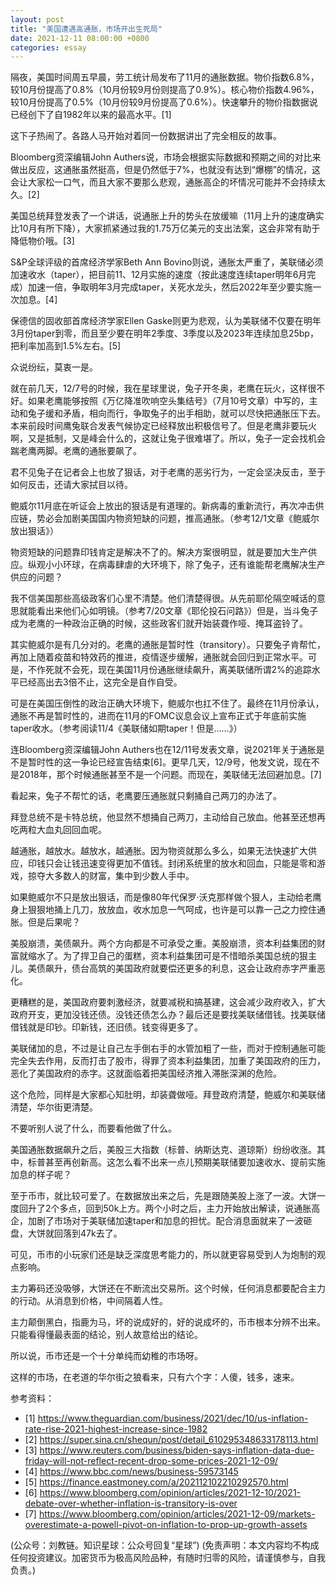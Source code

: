 ```yaml
---
layout: post
title: "美国遭遇高通胀，市场开出生死局"
date: 2021-12-11 08:00:00 +0800
categories: essay
---
```


隔夜，美国时间周五早晨，劳工统计局发布了11月的通胀数据。物价指数6.8%，较10月份提高了0.8%（10月份较9月份则提高了0.9%）。核心物价指数4.96%，较10月份提高了0.5%（10月份较9月份提高了0.6%）。快速攀升的物价指数据说已经创下了自1982年以来的最高水平。[1]

这下子热闹了。各路人马开始对着同一份数据讲出了完全相反的故事。

Bloomberg资深编辑John Authers说，市场会根据实际数据和预期之间的对比来做出反应，这通胀虽然挺高，但是仍然低于7%，也就没有达到“爆棚”的情况，这会让大家松一口气，而且大家不要那么悲观，通胀高企的坏情况可能并不会持续太久。[2]

美国总统拜登发表了一个讲话，说通胀上升的势头在放缓嘛（11月上升的速度确实比10月有所下降），大家抓紧通过我的1.75万亿美元的支出法案，这会非常有助于降低物价哦。[3]

S&P全球评级的首席经济学家Beth Ann Bovino则说，通胀太严重了，美联储必须加速收水（taper），把目前11、12月实施的速度（按此速度连续taper明年6月完成）加速一倍，争取明年3月完成taper，关死水龙头，然后2022年至少要实施一次加息。[4]

保德信的固收部首席经济学家Ellen Gaske则更为悲观，认为美联储不仅要在明年3月份taper到零，而且至少要在明年2季度、3季度以及2023年连续加息25bp，把利率加高到1.5%左右。[5]

众说纷纭，莫衷一是。

就在前几天，12/7号的时候，我在星球里说，兔子开冬奥，老鹰在玩火，这样很不好。如果老鹰能够按照《万亿降准吹响空头集结号》（7月10号文章）中写的，主动和兔子缓和矛盾，相向而行，争取兔子的出手相助，就可以尽快把通胀压下去。本来前段时间鹰兔联合发表气候协定已经释放出积极信号了。但是老鹰非要玩火啊，又是抵制，又是峰会什么的，这就让兔子很难堪了。所以，兔子一定会找机会踹老鹰两脚。老鹰的通胀要飙了。

君不见兔子在记者会上也放了狠话，对于老鹰的恶劣行为，一定会坚决反击，至于如何反击，还请大家拭目以待。

鲍威尔11月底在听证会上放出的狠话是有道理的。新病毒的重新流行，再次冲击供应链，势必会加剧美国国内物资短缺的问题，推高通胀。（参考12/1文章《鲍威尔放出狠话》）

物资短缺的问题靠印钱肯定是解决不了的。解决方案很明显，就是要加大生产供应。纵观小小环球，在病毒肆虐的大环境下，除了兔子，还有谁能帮老鹰解决生产供应的问题？

我不信美国那些高级政客们心里不清楚。他们清楚得很。从先前耶伦隔空喊话的意思就能看出来他们心如明镜。（参考7/20文章《耶伦投石问路》）但是，当斗兔子成为老鹰的一种政治正确的时候，这些政客们就开始装聋作哑、掩耳盗铃了。

其实鲍威尔是有几分对的。老鹰的通胀是暂时性（transitory）。只要兔子肯帮忙，再加上随着疫苗和特效药的推进，疫情逐步缓解，通胀就会回归到正常水平。可是，不作死就不会死，现在美国11月份通胀继续飙升，离美联储所谓2%的追踪水平已经高出去3倍不止，这完全是自作自受。

可是在美国压倒性的政治正确大环境下，鲍威尔也扛不住了。最终在11月份承认，通胀不再是暂时性的，进而在11月的FOMC议息会议上宣布正式于年底前实施taper收水。（参考阅读11/4《美联储如期taper！但是……》）

连Bloomberg资深编辑John Authers也在12/11号发表文章，说2021年关于通胀是不是暂时性的这一争论已经宣告结束[6]。更早几天，12/9号，他发文说，现在不是2018年，那个时候通胀甚至不是一个问题。而现在，美联储无法回避加息。[7]

看起来，兔子不帮忙的话，老鹰要压通胀就只剩捅自己两刀的办法了。

拜登总统不是卡特总统，他显然不想捅自己两刀，主动给自己放血。他甚至还想再吃两粒大血丸回回血呢。

越通胀，越放水。越放水，越通胀。因为物资就那么多么，如果无法快速扩大供应，印钱只会让钱迅速变得更加不值钱。封闭系统里的放水和回血，只能是零和游戏，掠夺大多数人的财富，集中到少数人手中。

如果鲍威尔不只是放出狠话，而是像80年代保罗·沃克那样做个狠人，主动给老鹰身上狠狠地捅上几刀，放放血，收水加息一气呵成，也许是可以靠一己之力控住通胀。但是后果呢？

美股崩溃，美债飙升。两个方向都是不可承受之重。美股崩溃，资本利益集团的财富就缩水了。为了捍卫自己的蛋糕，资本利益集团可是不惜暗杀美国总统的狠主儿。美债飙升，债台高筑的美国政府就要偿还更多的利息，这会让政府赤字严重恶化。

更糟糕的是，美国政府要刺激经济，就要减税和搞基建，这会减少政府收入，扩大政府开支，更加没钱还债。没钱还债怎么办？最后还是要找美联储借钱。找美联储借钱就是印钞。印新钱，还旧债。钱变得更多了。

美联储加的息，不过是让自己左手倒右手的水管加粗了一些，而对于控制通胀可能完全失去作用，反而打击了股市，得罪了资本利益集团，加重了美国政府的压力，恶化了美国政府的赤字。这就面临着把美国经济推入滞胀深渊的危险。

这个危险，同样是大家都心知肚明，却装聋做哑。拜登政府清楚，鲍威尔和美联储清楚，华尔街更清楚。

不要听别人说了什么，而要看他做了什么。

美国通胀数据飙升之后，美股三大指数（标普、纳斯达克、道琼斯）纷纷收涨。其中，标普甚至再创新高。这怎么看不出来一点儿预期美联储要加速收水、提前实施加息的样子呢？

至于币市，就比较可爱了。在数据放出来之后，先是跟随美股上涨了一波。大饼一度回升了2个多点，回到50k上方。两个小时之后，主力开始放出解读，说通胀高企，加剧了市场对于美联储加速taper和加息的担忧。配合消息面就来了一波砸盘，大饼就回落到47k去了。

可见，币市的小玩家们还是缺乏深度思考能力的，所以就更容易受到人为炮制的观点影响。

主力筹码还没吸够，大饼还在不断流出交易所。这个时候，任何消息都要配合主力的行动。从消息到价格，中间隔着人性。

主力颠倒黑白，指鹿为马，坏的说成好的，好的说成坏的，币市根本分辨不出来。只能看得懂最表面的结论，别人故意给出的结论。

所以说，币市还是一个十分单纯而幼稚的市场呀。

这样的市场，在老道的华尔街之狼看来，只有六个字：人傻，钱多，速来。


参考资料：
- [1] https://www.theguardian.com/business/2021/dec/10/us-inflation-rate-rise-2021-highest-increase-since-1982
- [2] https://super.sina.cn/shequn/post/detail_610295348633178113.html
- [3] https://www.reuters.com/business/biden-says-inflation-data-due-friday-will-not-reflect-recent-drop-some-prices-2021-12-09/
- [4] https://www.bbc.com/news/business-59573145
- [5] https://finance.eastmoney.com/a/202112102210292570.html
- [6] https://www.bloomberg.com/opinion/articles/2021-12-10/2021-debate-over-whether-inflation-is-transitory-is-over
- [7] https://www.bloomberg.com/opinion/articles/2021-12-09/markets-overestimate-a-powell-pivot-on-inflation-to-prop-up-growth-assets

(公众号：刘教链。知识星球：公众号回复“星球”)
(免责声明：本文内容均不构成任何投资建议。加密货币为极高风险品种，有随时归零的风险，请谨慎参与，自我负责。)
